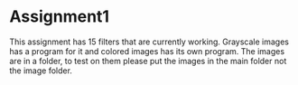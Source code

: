 # Assignment1

This assignment has 15 filters that are currently working.
Grayscale images has a program for it and colored images has its own program.
The images are in a folder, to test on them please put the images in the main folder not the image folder.

